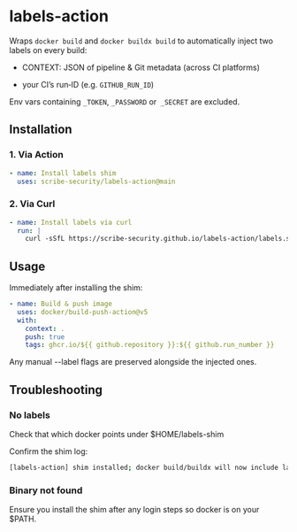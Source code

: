 # labels-action

Wraps `docker build` and `docker buildx build` to automatically inject two labels on every build:

- CONTEXT: JSON of pipeline & Git metadata (across CI platforms)

- your CI’s run‐ID (e.g. `GITHUB_RUN_ID`)

Env vars containing `_TOKEN`, `_PASSWORD` or` _SECRET` are excluded.


## Installation

### 1. Via Action

```yaml
- name: Install labels shim
  uses: scribe-security/labels-action@main
```

### 2. Via Curl
```yaml
- name: Install labels via curl
  run: |
    curl -sSfL https://scribe-security.github.io/labels-action/labels.sh | bash
```

## Usage

Immediately after installing the shim:

```yaml
- name: Build & push image
  uses: docker/build-push-action@v5
  with:
    context: .
    push: true
    tags: ghcr.io/${{ github.repository }}:${{ github.run_number }}
```
Any manual --label flags are preserved alongside the injected ones.

## Troubleshooting

### No labels

Check that which docker points under $HOME/labels-shim

Confirm the shim log:

```bash
[labels-action] shim installed; docker build/buildx will now include labels
```
### Binary not found
  
Ensure you install the shim after any login steps so docker is on your $PATH.

